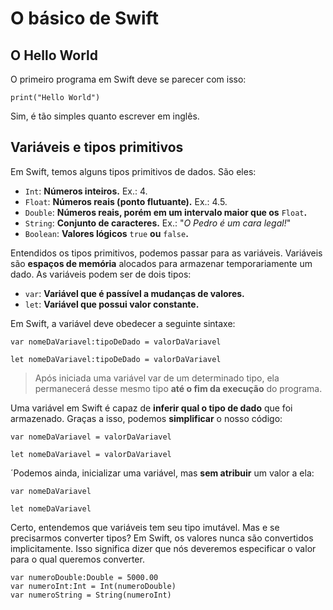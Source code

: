 # O básico de Swift

## O Hello World

O primeiro programa em Swift deve se parecer com isso:

```print("Hello World")```

Sim, é tão simples quanto escrever em inglês.

## Variáveis e tipos primitivos

Em Swift, temos alguns tipos primitivos de dados. São eles:

- ```Int```: **Números inteiros.** Ex.: 4.
- ```Float```: **Números reais (ponto flutuante).** Ex.: 4.5.
- ```Double```: **Números reais, porém em um intervalo maior que os** ```Float```**.**
- ```String```: **Conjunto de caracteres.** Ex.: "*O Pedro é um cara legal!*"
- ```Boolean```: **Valores lógicos** ```true``` **ou** ```false```**.**


Entendidos os tipos primitivos, podemos passar para as variáveis.
Variáveis são **espaços de memória** alocados para armazenar temporariamente um dado.
As variáveis podem ser de dois tipos:

- ```var```: **Variável que é passível a mudanças de valores.**
- ```let```: **Variável que possui valor constante.**

Em Swift, a variável deve obedecer a seguinte sintaxe:

```var nomeDaVariavel:tipoDeDado = valorDaVariavel```

```let nomeDaVariavel:tipoDeDado = valorDaVariavel```

> Após iniciada uma variável var de um determinado tipo, ela permanecerá desse mesmo tipo **até o fim da execução** do programa.

Uma variável em Swift é capaz de **inferir qual o tipo de dado** que foi armazenado.
Graças a isso, podemos **simplificar** o nosso código:

```var nomeDaVariavel = valorDaVariavel```

```let nomeDaVariavel = valorDaVariavel```

´Podemos ainda, inicializar uma variável, mas **sem atribuir** um valor a ela:

```var nomeDaVariavel```

```let nomeDaVariavel```

Certo, entendemos que variáveis tem seu tipo imutável. Mas e se precisarmos converter tipos?
Em Swift, os valores nunca são convertidos implicitamente. Isso significa dizer que nós deveremos especificar o valor para o qual queremos converter.

```
var numeroDouble:Double = 5000.00
var numeroInt:Int = Int(numeroDouble)
var numeroString = String(numeroInt)
```
